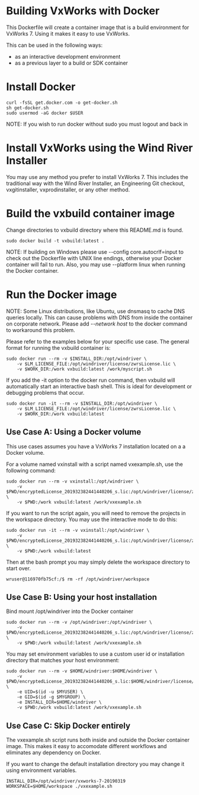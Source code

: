 Building VxWorks with Docker
==============================

This Dockerfile will create a container image that is a build environment for VxWorks 7. Using it makes it easy to use VxWorks.

This can be used in the following ways:
- as an interactive development environment
- as a previous layer to a build or SDK container

# Install Docker

```
curl -fsSL get.docker.com -o get-docker.sh
sh get-docker.sh
sudo usermod -aG docker $USER
```

NOTE: If you wish to run docker without sudo you must logout and back in

# Install VxWorks using the Wind River Installer

You may use any method you prefer to install VxWorks 7.  This includes the traditional way
with the Wind River Installer, an Engineering Git checkout, vxgitinstaller, vxprodinstaller,
or any other method.


# Build the vxbuild container image

Change directories to vxbuild directory where this README.md is found.

```
sudo docker build -t vxbuild:latest .
```

NOTE: If building on Windows please use --config core.autocrlf=input to
check out the Dockerfile with UNIX line endings, otherwise your Docker
container will fail to run.  Also, you may use --platform linux when
running the Docker container.

# Run the Docker image

NOTE: Some Linux distributions, like Ubuntu, use dnsmasq to cache DNS queries
locally.  This can cause problems with DNS from inside the container on corporate
network. Please add *--network host* to the docker command to workaround this problem.

Please refer to the examples below for your specific use case.  The general format for running
the vxbuild container is:
```
sudo docker run --rm -v $INSTALL_DIR:/opt/windriver \
    -v $LM_LICENSE_FILE:/opt/windriver/license/zwrsLicense.lic \
    -v $WORK_DIR:/work vxbuild:latest /work/myscript.sh
```

If you add the -it option to the docker run command, then vxbuild will automatically start an
interactive bash shell.  This is ideal for development or debugging problems that occur.
```
sudo docker run -it --rm -v $INSTALL_DIR:/opt/windriver \
    -v $LM_LICENSE_FILE:/opt/windriver/license/zwrsLicense.lic \
    -v $WORK_DIR:/work vxbuild:latest
```

## Use Case A: Using a Docker volume

This use cases assumes you have a VxWorks 7 installation located on a a Docker volume.

For a volume named vxinstall with a script named vxexample.sh, use the following command:
```
sudo docker run --rm -v vxinstall:/opt/windriver \
    -v $PWD/encryptedLicense_201932382441440206_s.lic:/opt/windriver/license/zwrsLicense.lic \
    -v $PWD:/work vxbuild:latest /work/vxexample.sh
```

If you want to run the script again, you will need to remove the projects in the workspace
directory.  You may use the interactive mode to do this:

```
sudo docker run -it --rm -v vxinstall:/opt/windriver \
    -v $PWD/encryptedLicense_201932382441440206_s.lic:/opt/windriver/license/zwrsLicense.lic \
    -v $PWD:/work vxbuild:latest
```

Then at the bash prompt you may simply delete the workspace directory to start over.

```
wruser@116970fb75cf:/$ rm -rf /opt/windriver/workspace
```

## Use Case B: Using your host installation

Bind mount /opt/windriver into the Docker container

```
sudo docker run --rm -v /opt/windriver:/opt/windriver \
    -v $PWD/encryptedLicense_201932382441440206_s.lic:/opt/windriver/license/zwrsLicense.lic \
    -v $PWD:/work vxbuild:latest /work/vxexample.sh
```

You may set environment variables to use a custom user id or installation directory that matches
your host environment:

```
sudo docker run --rm -v $HOME/windriver:$HOME/windriver \
    -v $PWD/encryptedLicense_201932382441440206_s.lic:$HOME/windriver/license/zwrsLicense.lic \
    -e UID=$(id -u $MYUSER) \
    -e GID=$(id -g $MYGROUP) \
    -e INSTALL_DIR=$HOME/windriver \
    -v $PWD:/work vxbuild:latest /work/vxexample.sh
```

## Use Case C: Skip Docker entirely

The vxexample.sh script runs both inside and outside the Docker container image.
This makes it easy to accomodate different workflows and eliminates any dependency on
Docker.

If you want to change the default installation directory you may change it using
environment variables.

```
INSTALL_DIR=/opt/windriver/vxworks-7-20190319 WORKSPACE=$HOME/workspace ./vxexample.sh
```
